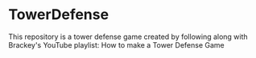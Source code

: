 # TowerDefense
 This repository is a tower defense game created by following along with Brackey's YouTube playlist: How to make a Tower Defense Game
